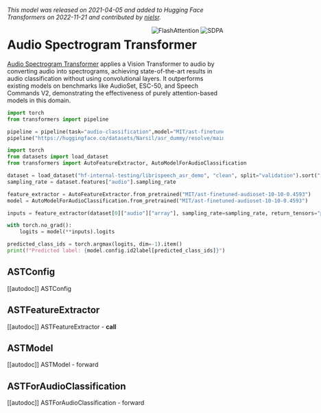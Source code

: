 <!--Copyright 2022 The HuggingFace Team. All rights reserved.

Licensed under the Apache License, Version 2.0 (the "License"); you may not use this file except in compliance with
the License. You may obtain a copy of the License at

http://www.apache.org/licenses/LICENSE-2.0

Unless required by applicable law or agreed to in writing, software distributed under the License is distributed on
an "AS IS" BASIS, WITHOUT WARRANTIES OR CONDITIONS OF ANY KIND, either express or implied. See the License for the
specific language governing permissions and limitations under the License.

⚠️ Note that this file is in Markdown but contain specific syntax for our doc-builder (similar to MDX) that may not be
rendered properly in your Markdown viewer.

-->
*This model was released on 2021-04-05 and added to Hugging Face Transformers on 2022-11-21 and contributed by [nielsr](https://huggingface.co/nielsr).*

<div style="float: right;">
    <div class="flex flex-wrap space-x-1">
        <img alt="FlashAttention" src="https://img.shields.io/badge/%E2%9A%A1%EF%B8%8E%20FlashAttention-eae0c8?style=flat">
        <img alt="SDPA" src="https://img.shields.io/badge/SDPA-DE3412?style=flat&logo=pytorch&logoColor=white">
    </div>
</div>

# Audio Spectrogram Transformer

[Audio Spectrogram Transformer](https://huggingface.co/papers/2104.01778) applies a Vision Transformer to audio by converting audio into spectrograms, achieving state-of-the-art results in audio classification without using convolutional layers. It outperforms existing models on benchmarks like AudioSet, ESC-50, and Speech Commands V2, demonstrating the effectiveness of purely attention-based models in this domain.

<hfoptions id="usage">
<hfoption id="Pipeline">

```py
import torch
from transformers import pipeline

pipeline = pipeline(task="audio-classification",model="MIT/ast-finetuned-audioset-10-10-0.4593", dtype="auto")
pipeline("https://huggingface.co/datasets/Narsil/asr_dummy/resolve/main/1.flac")
```

</hfoption>
<hfoption id="AutoModel"

```py
import torch
from datasets import load_dataset
from transformers import AutoFeatureExtractor, AutoModelForAudioClassification

dataset = load_dataset("hf-internal-testing/librispeech_asr_demo", "clean", split="validation").sort("id")
sampling_rate = dataset.features["audio"].sampling_rate

feature_extractor = AutoFeatureExtractor.from_pretrained("MIT/ast-finetuned-audioset-10-10-0.4593")
model = AutoModelForAudioClassification.from_pretrained("MIT/ast-finetuned-audioset-10-10-0.4593")

inputs = feature_extractor(dataset[0]["audio"]["array"], sampling_rate=sampling_rate, return_tensors="pt")

with torch.no_grad():
    logits = model(**inputs).logits

predicted_class_ids = torch.argmax(logits, dim=-1).item()
print(f"Predicted label: {model.config.id2label[predicted_class_ids]}")
```

</hfoption>
</hfoptions>

## ASTConfig

[[autodoc]] ASTConfig

## ASTFeatureExtractor

[[autodoc]] ASTFeatureExtractor
    - __call__

## ASTModel

[[autodoc]] ASTModel
    - forward

## ASTForAudioClassification

[[autodoc]] ASTForAudioClassification
    - forward

